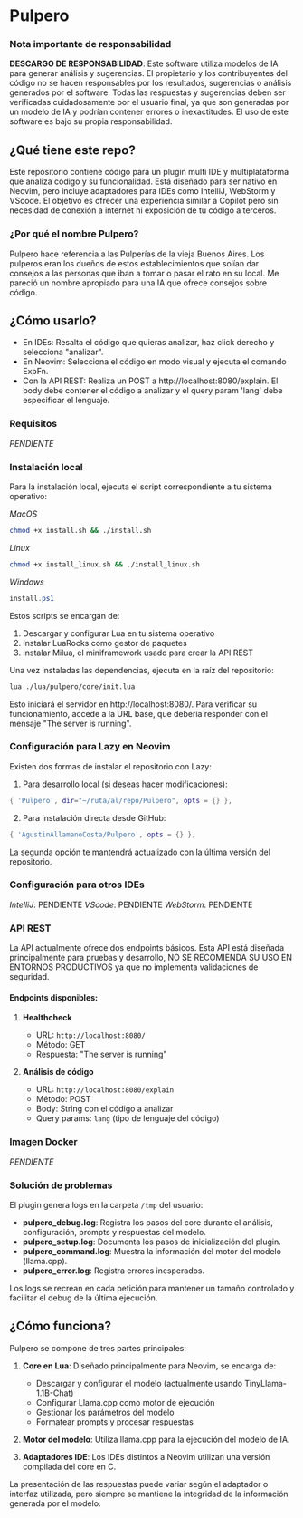 # Pulpero

### Nota importante de responsabilidad

**DESCARGO DE RESPONSABILIDAD**: Este software utiliza modelos de IA para generar análisis y sugerencias. El propietario y los contribuyentes del código no se hacen responsables por los resultados, sugerencias o análisis generados por el software. Todas las respuestas y sugerencias deben ser verificadas cuidadosamente por el usuario final, ya que son generadas por un modelo de IA y podrían contener errores o inexactitudes. El uso de este software es bajo su propia responsabilidad.

## ¿Qué tiene este repo?

Este repositorio contiene código para un plugin multi IDE y multiplataforma que analiza código y su funcionalidad. Está diseñado para ser nativo en Neovim, pero incluye adaptadores para IDEs como IntelliJ, WebStorm y VScode. El objetivo es ofrecer una experiencia similar a Copilot pero sin necesidad de conexión a internet ni exposición de tu código a terceros.

### ¿Por qué el nombre Pulpero?

Pulpero hace referencia a las Pulperías de la vieja Buenos Aires. Los pulperos eran los dueños de estos establecimientos que solían dar consejos a las personas que iban a tomar o pasar el rato en su local. Me pareció un nombre apropiado para una IA que ofrece consejos sobre código.

## ¿Cómo usarlo?

- En IDEs: Resalta el código que quieras analizar, haz click derecho y selecciona "analizar".
- En Neovim: Selecciona el código en modo visual y ejecuta el comando ExpFn.
- Con la API REST: Realiza un POST a http://localhost:8080/explain. El body debe contener el código a analizar y el query param 'lang' debe especificar el lenguaje.

### Requisitos

*PENDIENTE*

### Instalación local

Para la instalación local, ejecuta el script correspondiente a tu sistema operativo:

*MacOS*
```bash
chmod +x install.sh && ./install.sh
```

*Linux*
```bash
chmod +x install_linux.sh && ./install_linux.sh
```

*Windows*
```powershell
install.ps1
```

Estos scripts se encargan de:
1. Descargar y configurar Lua en tu sistema operativo
2. Instalar LuaRocks como gestor de paquetes
3. Instalar Milua, el miniframework usado para crear la API REST

Una vez instaladas las dependencias, ejecuta en la raíz del repositorio:

```bash
lua ./lua/pulpero/core/init.lua
```

Esto iniciará el servidor en http://localhost:8080/. Para verificar su funcionamiento, accede a la URL base, que debería responder con el mensaje "The server is running".

### Configuración para Lazy en Neovim

Existen dos formas de instalar el repositorio con Lazy:

1. Para desarrollo local (si deseas hacer modificaciones):
```lua
{ 'Pulpero', dir="~/ruta/al/repo/Pulpero", opts = {} },
```

2. Para instalación directa desde GitHub:
```lua
{ 'AgustinAllamanoCosta/Pulpero', opts = {} },
```

La segunda opción te mantendrá actualizado con la última versión del repositorio.

### Configuración para otros IDEs

*IntelliJ*: PENDIENTE
*VScode*: PENDIENTE
*WebStorm*: PENDIENTE

### API REST

La API actualmente ofrece dos endpoints básicos. Esta API está diseñada principalmente para pruebas y desarrollo, NO SE RECOMIENDA SU USO EN ENTORNOS PRODUCTIVOS ya que no implementa validaciones de seguridad.

#### Endpoints disponibles:

1. **Healthcheck**
   - URL: `http://localhost:8080/`
   - Método: GET
   - Respuesta: "The server is running"

2. **Análisis de código**
   - URL: `http://localhost:8080/explain`
   - Método: POST
   - Body: String con el código a analizar
   - Query params: `lang` (tipo de lenguaje del código)

### Imagen Docker

*PENDIENTE*

### Solución de problemas

El plugin genera logs en la carpeta `/tmp` del usuario:

- **pulpero_debug.log**: Registra los pasos del core durante el análisis, configuración, prompts y respuestas del modelo.
- **pulpero_setup.log**: Documenta los pasos de inicialización del plugin.
- **pulpero_command.log**: Muestra la información del motor del modelo (llama.cpp).
- **pulpero_error.log**: Registra errores inesperados.

Los logs se recrean en cada petición para mantener un tamaño controlado y facilitar el debug de la última ejecución.

## ¿Cómo funciona?

Pulpero se compone de tres partes principales:

1. **Core en Lua**: Diseñado principalmente para Neovim, se encarga de:
   - Descargar y configurar el modelo (actualmente usando TinyLlama-1.1B-Chat)
   - Configurar Llama.cpp como motor de ejecución
   - Gestionar los parámetros del modelo
   - Formatear prompts y procesar respuestas

2. **Motor del modelo**: Utiliza llama.cpp para la ejecución del modelo de IA.

3. **Adaptadores IDE**: Los IDEs distintos a Neovim utilizan una versión compilada del core en C.

La presentación de las respuestas puede variar según el adaptador o interfaz utilizada, pero siempre se mantiene la integridad de la información generada por el modelo.
